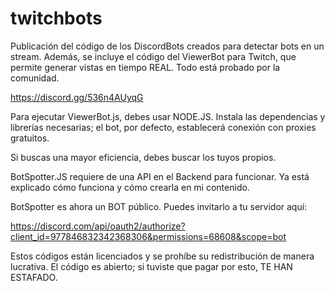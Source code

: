 # twitchbots

Publicación del código de los DiscordBots creados para detectar bots en un stream. Además, se incluye el código del ViewerBot para Twitch, que permite generar vistas en tiempo REAL. Todo está probado por la comunidad.

https://discord.gg/536n4AUyqG

Para ejecutar ViewerBot.js, debes usar NODE.JS. Instala las dependencias y librerías necesarias; el bot, por defecto, establecerá conexión con proxies gratuitos.

Si buscas una mayor eficiencia, debes buscar los tuyos propios.

BotSpotter.JS requiere de una API en el Backend para funcionar. Ya está explicado cómo funciona y cómo crearla en mi contenido.

BotSpotter es ahora un BOT público. Puedes invitarlo a tu servidor aquí:

https://discord.com/api/oauth2/authorize?client_id=977846832342368306&permissions=68608&scope=bot

Estos códigos están licenciados y se prohíbe su redistribución de manera lucrativa. El código es abierto; si tuviste que pagar por esto, TE HAN ESTAFADO.
